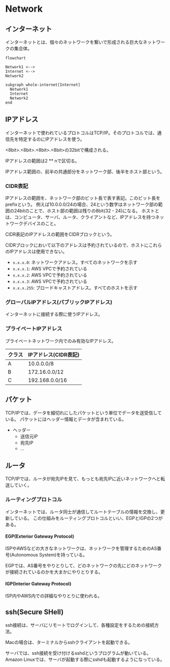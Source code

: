 # Network

## インターネット

インターネットとは、個々のネットワークを繋いで形成される巨大なネットワークの集合体。

```mermaid
flowchart

Network1 <-->
Internet <-->
Network2

subgraph whole-internet[Internet]
  Network1
  Internet
  Network2
end
```

## IPアドレス

インターネットで使われているプロトコルはTCP/IP。そのプロトコルでは、通信先を特定するのにIPアドレスを使う。

<8bit>.<8bit>.<8bit>.<8bit>の32bitで構成される。

IPアドレスの範囲は2 ** nで区切る。

IPアドレス範囲の、前半の共通部分をネットワーク部、後半をホスト部という。

### CIDR表記

IPアドレスの範囲を、ネットワーク部のビット長で表す表記。このビット長をprefixという。
例えば10.0.0.0/24の場合、24という数字はネットワーク部の範囲の24bitのことで、ホスト部の範囲は残りの8bit(32 - 24)になる。
ホストとは、コンピュータ、サーバ、ルータ、クライアントなど、IPアドレスを持つネットワークデバイスのこと。

CIDR表記のIPアドレスの範囲をCIDRブロックという。

CIDRブロックにおいて以下のアドレスは予約されているので、ホストにこれらのIPアドレスは使用できない。

- `x.x.x.0`: ネットワークアドレス。すべてのネットワークを示す
- `x.x.x.1`: AWS VPCで予約されている
- `x.x.x.2`: AWS VPCで予約されている
- `x.x.x.3`: AWS VPCで予約されている
- `x.x.x.255`: ブロードキャストアドレス。すべてのホストを示す

### グローバルIPアドレス(パブリックIPアドレス)

インターネットに接続する際に使うIPアドレス。

### プライベートIPアドレス

プライベートネットワーク内でのみ有効なIPアドレス。

| クラス | IPアドレス(CIDR表記) |
| ------ | -------------------- |
| A      | 10.0.0.0/8           |
| B      | 172.16.0.0/12        |
| C      | 192.168.0.0/16       |

## パケット

TCP/IPでは、データを細切れにしたパケットという単位でデータを送受信している。
パケットにはヘッダー情報とデータが含まれている。

- ヘッダー
  - 送信元IP
  - 宛先IP
  - ...

## ルータ

TCP/IPでは、ルータが宛先IPを見て、もっとも宛先IPに近いネットワークへと転送していく。

### ルーティングプロトコル

インターネットでは、ルータ同士が通信してルートテーブルの情報を交換し、更新している。
この仕組みをルーティングプロトコルといい、EGPとIGPの2つがある。

#### EGP(Exterior Gateway Protocol)

ISPやAWSなどの大きなネットワークは、ネットワークを管理するためのAS番号(Autonomous System)を持っている。

EGPでは、AS番号をやりとりして、どのネットワークの先にどのネットワークが接続されているのかを大まかにやりとりする。

#### IGP(Interior Gateway Protocol)

ISP内やAWS内での詳細なやりとりに使われる。

## ssh(Secure SHell)

ssh接続は、サーバにリモートでログインして、各種設定をするための接続方法。

Macの場合は、ターミナルからsshクライアントを起動できる。

サーバでは、ssh接続を受け付けるsshdというプログラムが動いている。
Amazon Linuxでは、サーバが起動する際にsshdも起動するようになっている。
